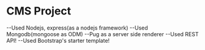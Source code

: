 # CMS Project
--Used Nodejs, express(as a nodejs framework)
--Used Mongodb(mongoose as ODM)
--Pug as a server side renderer
--Used REST API!
--Used Bootstrap's starter template!
